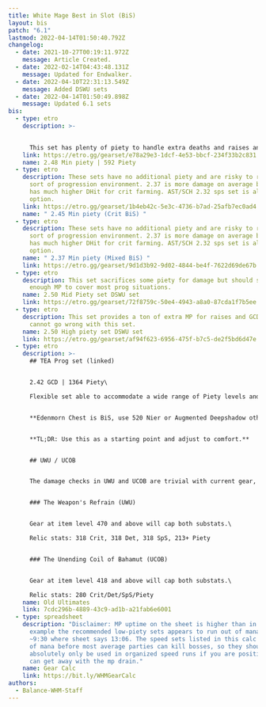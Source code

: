 ```yaml
---
title: White Mage Best in Slot (BiS)
layout: bis
patch: "6.1"
lastmod: 2022-04-14T01:50:40.792Z
changelog:
  - date: 2021-10-27T00:19:11.972Z
    message: Article Created.
  - date: 2022-02-14T04:43:48.131Z
    message: Updated for Endwalker.
  - date: 2022-04-10T22:31:13.549Z
    message: Added DSWU sets
  - date: 2022-04-14T01:50:49.898Z
    message: Updated 6.1 sets
bis:
  - type: etro
    description: >-
      

      This set has plenty of piety to handle extra deaths and raises and is always a good option, though it lacks some of the damage of the sets below.
    link: https://etro.gg/gearset/e78a29e3-1dcf-4e53-bbcf-234f33b2c831
    name: 2.48 Min piety | 592 Piety
  - type: etro
    description: These sets have no additional piety and are risky to run in any
      sort of progression environment. 2.37 is more damage on average but 2.45
      has much higher DHit for crit farming. AST/SCH 2.32 sps set is also a good
      option.
    link: https://etro.gg/gearset/1b4eb42c-5e3c-4736-b7ad-25afb7ec0ad4
    name: " 2.45 Min piety (Crit BiS) "
  - type: etro
    description: These sets have no additional piety and are risky to run in any
      sort of progression environment. 2.37 is more damage on average but 2.45
      has much higher DHit for crit farming. AST/SCH 2.32 sps set is also a good
      option.
    name: " 2.37 Min piety (Mixed BiS) "
    link: https://etro.gg/gearset/9d1d3b92-9d02-4844-be4f-7622d69de67b
  - type: etro
    description: This set sacrifices some piety for damage but should still provide
      enough MP to cover most prog situations.
    name: 2.50 Mid Piety set DSWU set
    link: https://etro.gg/gearset/72f8759c-50e4-4943-a8a0-87cda1f7b5ee
  - type: etro
    description: This set provides a ton of extra MP for raises and GCD heals, you
      cannot go wrong with this set.
    name: 2.50 High piety set DSWU set
    link: https://etro.gg/gearset/af94f623-6956-475f-b7c5-de2f5bd6d47e
  - type: etro
    description: >-
      ## TEA Prog set (linked)


      2.42 GCD | 1364 Piety\

      Flexible set able to accommodate a wide range of Piety levels and two different GCDs. Standard setup uses Smoked Chicken for 2.42, you can use Twilight Popoto Salad for 2.41 or Golden Pineapple Juice for some extra Piety. You can put Piety instead of Det on Relic if desired (in any amount you want) and the Piety melds can be stripped out for Det/DH if you feel you want to go lower. (Existing Det melds can be swapped to DH too).  


      **Edenmorn Chest is BiS, use 520 Nier or Augmented Deepshadow otherwise.**  


      **TL;DR: Use this as a starting point and adjust to comfort.**


      ## UWU / UCOB


      The damage checks in UWU and UCOB are trivial with current gear, food and potions. The biggest gear upgrade **by far** is the 515 or 535 relic, as you can cap multiple substats, but again they are hardly required.  I personally recommend 1k+ Piety for prog, with your remaining gear prioritizing Crit > Det/SpS wherever possible.  Don't worry about getting perfect stats, they won't make a difference for anything but rank one.


      ### The Weapon's Refrain (UWU)


      Gear at item level 470 and above will cap both substats.\

      Relic stats: 318 Crit, 318 Det, 318 SpS, 213+ Piety


      ### The Unending Coil of Bahamut (UCOB)


      Gear at item level 418 and above will cap both substats.\

      Relic stats: 280 Crit/Det/SpS/Piety
    name: Old Ultimates
    link: 7cdc296b-4889-43c9-ad1b-a21fab6e6001
  - type: spreadsheet
    description: "Disclaimer: MP uptime on the sheet is higher than in reality, for
      example the recommended low-piety sets appears to run out of mana around
      ~9:30 where sheet says 13:06. The speed sets listed in this calc run out
      of mana before most average parties can kill bosses, so they should
      absolutely only be used in organized speed runs if you are positive you
      can get away with the mp drain."
    name: Gear Calc
    link: https://bit.ly/WHMGearCalc
authors:
  - Balance-WHM-Staff
---
```

